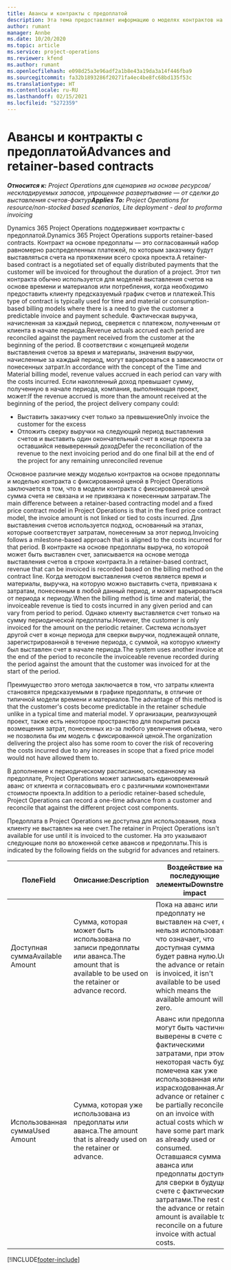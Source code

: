 ```yaml
---
title: Авансы и контракты с предоплатой
description: Эта тема предоставляет информацию о моделях контрактов на основе предоплаты и авансах в Project Operations.
author: rumant
manager: Annbe
ms.date: 10/20/2020
ms.topic: article
ms.service: project-operations
ms.reviewer: kfend
ms.author: rumant
ms.openlocfilehash: e098d25a3e96adf2a1b8e43a19da3a14f446fba9
ms.sourcegitcommit: fa32b1893286f20271fa4ec4be8fc68bd135f53c
ms.translationtype: HT
ms.contentlocale: ru-RU
ms.lasthandoff: 02/15/2021
ms.locfileid: "5272359"
---
```

# <a name="advances-and-retainer-based-contracts"></a><span data-ttu-id="cf45f-103">Авансы и контракты с предоплатой</span><span class="sxs-lookup"><span data-stu-id="cf45f-103">Advances and retainer-based contracts</span></span>


<span data-ttu-id="cf45f-104">_**Относится к:** Project Operations для сценариев на основе ресурсов/нескладируемых запасов, упрощенное развертывание — от сделки до выставления счетов-фактур_</span><span class="sxs-lookup"><span data-stu-id="cf45f-104">_**Applies To:** Project Operations for resource/non-stocked based scenarios, Lite deployment - deal to proforma invoicing_</span></span>

<span data-ttu-id="cf45f-105">Dynamics 365 Project Operations поддерживает контракты с предоплатой.</span><span class="sxs-lookup"><span data-stu-id="cf45f-105">Dynamics 365 Project Operations supports retainer-based contracts.</span></span> <span data-ttu-id="cf45f-106">Контракт на основе предоплаты — это согласованный набор равномерно распределенных платежей, по которым заказчику будут выставляться счета на протяжении всего срока проекта.</span><span class="sxs-lookup"><span data-stu-id="cf45f-106">A retainer-based contract is a negotiated set of equally distributed payments that the customer will be invoiced for throughout the duration of a project.</span></span> <span data-ttu-id="cf45f-107">Этот тип контракта обычно используется для моделей выставления счетов на основе времени и материалов или потребления, когда необходимо предоставить клиенту предсказуемый график счетов и платежей.</span><span class="sxs-lookup"><span data-stu-id="cf45f-107">This type of contract is typically used for time and material or consumption-based billing models where there is a need to give the customer a predictable invoice and payment schedule.</span></span> <span data-ttu-id="cf45f-108">Фактическая выручка, начисленная за каждый период, сверяется с платежом, полученным от клиента в начале периода.</span><span class="sxs-lookup"><span data-stu-id="cf45f-108">Revenue actuals accrued each period are reconciled against the payment received from the customer at the beginning of the period.</span></span> <span data-ttu-id="cf45f-109">В соответствии с концепцией модели выставления счетов за время и материалы, значения выручки, начисленные за каждый период, могут варьироваться в зависимости от понесенных затрат.</span><span class="sxs-lookup"><span data-stu-id="cf45f-109">In accordance with the concept of the Time and Material billing model, revenue values accrued in each period can vary with the costs incurred.</span></span> <span data-ttu-id="cf45f-110">Если накопленный доход превышает сумму, полученную в начале периода, компания, выполняющая проект, может:</span><span class="sxs-lookup"><span data-stu-id="cf45f-110">If the revenue accrued is more than the amount received at the beginning of the period, the project delivery company could:</span></span>

- <span data-ttu-id="cf45f-111">Выставить заказчику счет только за превышение</span><span class="sxs-lookup"><span data-stu-id="cf45f-111">Only invoice the customer for the excess</span></span> 
- <span data-ttu-id="cf45f-112">Отложить сверку выручки на следующий период выставления счетов и выставить один окончательный счет в конце проекта за оставшийся невыверенный доход</span><span class="sxs-lookup"><span data-stu-id="cf45f-112">Defer the reconciliation of the revenue to the next invoicing period and do one final bill at the end of the project for any remaining unreconciled revenue</span></span>

<span data-ttu-id="cf45f-113">Основное различие между моделью контрактов на основе предоплаты и моделью контракта с фиксированной ценой в Project Operations заключается в том, что в модели контракта с фиксированной ценой сумма счета не связана и не привязана к понесенным затратам.</span><span class="sxs-lookup"><span data-stu-id="cf45f-113">The main difference between a retainer-based contracting model and a fixed price contract model in Project Operations is that in the fixed price contract model, the invoice amount is not linked or tied to costs incurred.</span></span> <span data-ttu-id="cf45f-114">Для выставления счетов используется подход, основанный на этапах, которые соответствует затратам, понесенным за этот период.</span><span class="sxs-lookup"><span data-stu-id="cf45f-114">Invoicing follows a milestone-based approach that is aligned to the costs incurred for that period.</span></span> <span data-ttu-id="cf45f-115">В контракте на основе предоплаты выручка, по которой может быть выставлен счет, записывается на основе метода выставления счетов в строке контракта.</span><span class="sxs-lookup"><span data-stu-id="cf45f-115">In a retainer-based contract, revenue that can be invoiced is recorded based on the billing method on the contract line.</span></span> <span data-ttu-id="cf45f-116">Когда методом выставления счетов является время и материалы, выручка, на которую можно выставить счета, привязана к затратам, понесенным в любой данный период, и может варьироваться от периода к периоду.</span><span class="sxs-lookup"><span data-stu-id="cf45f-116">When the billing method is time and material, the invoiceable revenue is tied to costs incurred in any given period and can vary from period to period.</span></span> <span data-ttu-id="cf45f-117">Однако клиенту выставляется счет только на сумму периодической предоплаты.</span><span class="sxs-lookup"><span data-stu-id="cf45f-117">However, the customer is only invoiced for the amount on the periodic retainer.</span></span> <span data-ttu-id="cf45f-118">Система использует другой счет в конце периода для сверки выручки, подлежащей оплате, зарегистрированной в течение периода, с суммой, на которую клиенту был выставлен счет в начале периода.</span><span class="sxs-lookup"><span data-stu-id="cf45f-118">The system uses another invoice at the end of the period to reconcile the invoiceable revenue recorded during the period against the amount that the customer was invoiced for at the start of the period.</span></span>

<span data-ttu-id="cf45f-119">Преимущество этого метода заключается в том, что затраты клиента становятся предсказуемыми в графике предоплаты, в отличие от типичной модели времени и материалов.</span><span class="sxs-lookup"><span data-stu-id="cf45f-119">The advantage of this method is that the customer's costs become predictable in the retainer schedule unlike in a typical time and material model.</span></span> <span data-ttu-id="cf45f-120">У организации, реализующей проект, также есть некоторое пространство для покрытия риска возмещения затрат, понесенных из-за любого увеличения объема, чего не позволила бы им модель с фиксированной ценой.</span><span class="sxs-lookup"><span data-stu-id="cf45f-120">The organization delivering the project also has some room to cover the risk of recovering the costs incurred due to any increases in scope that a fixed price model would not have allowed them to.</span></span>

<span data-ttu-id="cf45f-121">В дополнение к периодическому расписанию, основанному на предоплате, Project Operations может записывать единовременный аванс от клиента и согласовывать его с различными компонентами стоимости проекта.</span><span class="sxs-lookup"><span data-stu-id="cf45f-121">In addition to a periodic retainer-based schedule, Project Operations can record a one-time advance from a customer and reconcile that against the different project cost components.</span></span>

<span data-ttu-id="cf45f-122">Предоплата в Project Operations не доступна для использования, пока клиенту не выставлен на нее счет.</span><span class="sxs-lookup"><span data-stu-id="cf45f-122">The retainer in Project Operations isn't available for use until it is invoiced to the customer.</span></span> <span data-ttu-id="cf45f-123">На это указывают следующие поля во вложенной сетке авансов и предоплаты.</span><span class="sxs-lookup"><span data-stu-id="cf45f-123">This is indicated by the following fields on the subgrid for advances and retainers.</span></span>

| <span data-ttu-id="cf45f-124">Поле</span><span class="sxs-lookup"><span data-stu-id="cf45f-124">Field</span></span> | <span data-ttu-id="cf45f-125">Описание:</span><span class="sxs-lookup"><span data-stu-id="cf45f-125">Description</span></span> | <span data-ttu-id="cf45f-126">Воздействие на последующие элементы</span><span class="sxs-lookup"><span data-stu-id="cf45f-126">Downstream impact</span></span> |
| --- | --- | --- |
| <span data-ttu-id="cf45f-127">Доступная сумма</span><span class="sxs-lookup"><span data-stu-id="cf45f-127">Available Amount</span></span> | <span data-ttu-id="cf45f-128">Сумма, которая может быть использована по записи предоплаты или аванса.</span><span class="sxs-lookup"><span data-stu-id="cf45f-128">The amount that is available to be used on the retainer or advance record.</span></span> | <span data-ttu-id="cf45f-129">Пока на аванс или предоплату не выставлен на счет, ее нельзя использовать, что означает, что доступная сумма будет равна нулю.</span><span class="sxs-lookup"><span data-stu-id="cf45f-129">Until the advance or retainer is invoiced, it isn't available to be used which means the available amount will be zero.</span></span> |
| <span data-ttu-id="cf45f-130">Использованная сумма</span><span class="sxs-lookup"><span data-stu-id="cf45f-130">Used Amount</span></span> | <span data-ttu-id="cf45f-131">Сумма, которая уже использована из предоплаты или аванса.</span><span class="sxs-lookup"><span data-stu-id="cf45f-131">The amount that is already used on the retainer or advance.</span></span> | <span data-ttu-id="cf45f-132">Аванс или предоплата могут быть частично выверены в счете с фактическими затратами, при этом некоторая часть будет помечена как уже использованная или израсходованная.</span><span class="sxs-lookup"><span data-stu-id="cf45f-132">An advance or retainer can be partially reconciled on an invoice with actual costs which will have some part marked as already used or consumed.</span></span> <span data-ttu-id="cf45f-133">Оставшаяся сумма аванса или предоплаты доступна для сверки в будущем счете с фактическими затратами.</span><span class="sxs-lookup"><span data-stu-id="cf45f-133">The rest of the advance or retainer amount is available to reconcile on a future invoice with actual costs.</span></span> |


[!INCLUDE[footer-include](../../includes/footer-banner.md)]
